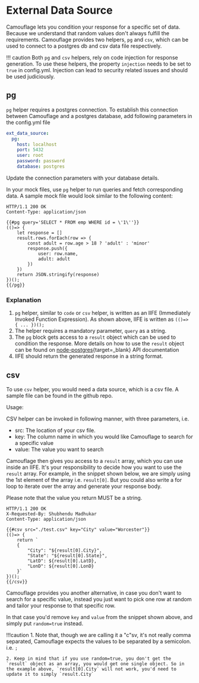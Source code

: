 # External Data Source

Camouflage lets you condition your response for a specific set of data. Because we understand that random values don't always fulfill the requirements. Camouflage provides two helpers, `pg` and `csv`, which can be used to connect to a postgres db and csv data file respectively.

!!! caution
    Both `pg` and `csv` helpers, rely on code injection for response generation. To use these helpers, the property `injection` needs to be set to `true` in config.yml. Injection can lead to security related issues and should be used judiciously.

## pg

`pg` helper requires a postgres connection. To establish this connection between Camouflage and a postgres database, add following parameters in the config.yml file

```yaml
ext_data_source:
  pg:
    host: localhost
    port: 5432
    user: root
    password: password
    database: postgres
```

Update the connection parameters with your database details.

In your mock files, use `pg` helper to run queries and fetch corresponding data. A sample mock file would look similar to the following content:

```
HTTP/1.1 200 OK
Content-Type: application/json

{{#pg query='SELECT * FROM emp WHERE id = \'1\''}}
(()=> {
    let response = []
    result.rows.forEach(row => {
        const adult = row.age > 18 ? 'adult' : 'minor'
        response.push({
            user: row.name,
            adult: adult
        })
    })
    return JSON.stringify(response)
})();
{{/pg}}
```

### Explanation
1. `pg` helper, similar to `code` or `csv` helper, is written as an IIFE (Immediately Invoked Function Expression). As shown above, IIFE is written as `(()=> { ... })();`
2. The helper requires a mandatory parameter, `query` as a string.
3. The `pg` block gets access to a `result` object which can be used to condition the response. More details on how to use the `result` object can be found on [node-postgres](https://node-postgres.com/api/result){target=\_blank} API documentation
4. IIFE should return the generated response in a string format.

## csv

To use `csv` helper, you would need a data source, which is a csv file. A sample file can be found in the github repo.        

Usage:

CSV helper can be invoked in following manner, with three parameters, i.e.

- src: The location of your csv file.
- key: The column name in which you would like Camouflage to search for a specific value
- value: The value you want to search

Camouflage then gives you access to a `result` array, which you can use inside an IIFE. It's your responsibility to decide how you want to use the `result` array. For example, in the snippet shown below, we are simply using the 1st element of the array i.e. `result[0]`. But you could also write a for loop to iterate over the array and generate your response body.

Please note that the value you return MUST be a string.

```
HTTP/1.1 200 OK
X-Requested-By: Shubhendu Madhukar
Content-Type: application/json

{{#csv src="./test.csv" key="City" value="Worcester"}}
(()=> {
    return `
    {
        "City": "${result[0].City}",
        "State": "${result[0].State}",
        "LatD": ${result[0].LatD},
        "LonD": ${result[0].LonD}
    }`
})();
{{/csv}}
```

Camouflage provides you another alternative, in case you don't want to search for a specific value, instead you just want to pick one row at random and tailor your response to that specific row.

In that case you'd remove `key` and `value` from the snippet shown above, and simply put `random=true` instead.

!!!caution
    1. Note that, though we are calling it a "c"sv, it's not really comma separated, Camouflage expects the values to be separated by a semicolon. i.e. `;`

    2. Keep in mind that if you use random=true, you don't get the `result` object as an array, you would get one single object. So in the example above, `result[0].City` will not work, you'd need to update it to simply `result.City`
